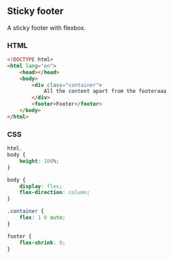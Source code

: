 ## Sticky footer

A sticky footer with flexbox.

### HTML

```html
<!DOCTYPE html>
<html lang="en">
	<head></head>
	<body>
		<div class="container">
			All the content apart from the footeraaa
		</div>
		<footer>Footer</footer>
	</body>
</html>
```

### CSS

```css
html,
body {
	height: 100%;
}

body {
	display: flex;
	flex-direction: column;
}

.container {
	flex: 1 0 auto;
}

footer {
	flex-shrink: 0;
}
```
